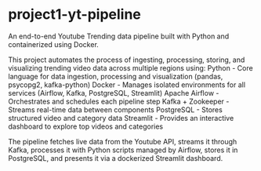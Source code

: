 # project1-yt-pipeline
An end-to-end Youtube Trending data pipeline built with Python and containerized using Docker.

This project automates the process of ingesting, processing, storing, and visualizing trending video data
across multiple regions using:
Python - Core language for data ingestion, processing and visualization (pandas, psycopg2, kafka-python)
Docker - Manages isolated environments for all services (Airflow, Kafka, PostgreSQL, Streamlit)
Apache Airflow - Orchestrates and schedules each pipeline step
Kafka + Zookeeper - Streams real-time data between components
PostgreSQL - Stores structured video and category data
Streamlit - Provides an interactive dashboard to explore top videos and categories

The pipeline fetches live data from the Youtube API, streams it through Kafka, processes it with
Python scripts managed by Airflow, stores it in PostgreSQL, and presents it via a dockerized Streamlit dashboard.
